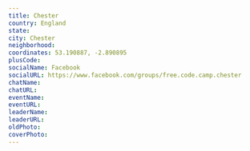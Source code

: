```yaml
---
title: Chester
country: England
state: 
city: Chester
neighborhood: 
coordinates: 53.190887, -2.890895
plusCode:
socialName: Facebook
socialURL: https://www.facebook.com/groups/free.code.camp.chester
chatName:
chatURL:
eventName:
eventURL:
leaderName:
leaderURL:
oldPhoto: 
coverPhoto:
---
```

